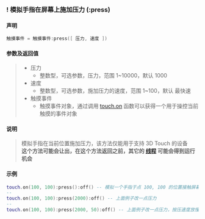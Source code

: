 ### \! 模拟手指在屏幕上施加压力 (**:press**)


#### 声明
```lua
触摸事件 = 触摸事件:press([ 压力, 速度 ])
```


#### 参数及返回值
> - 压力
>   - 整数型，可选参数，压力，范围 1~10000，默认 1000
> - 速度
>   - 整数型，可选参数，施加压力的速度，范围 1~100，默认 最快速
> - 触摸事件
>   - 触摸事件对象，通过调用 [touch.on](/Handbook/touch/touch.on.md) 函数可以获得一个用于操控当前触摸的事件对象


#### 说明
> 模拟手指在当前位置施加压力，该方法仅能用于支持 3D Touch 的设备  
> **这个方法可能会让出，在这个方法返回之前，其它的 [线程](/Handbook/thread/README.md) 可能会得到运行机会**  


#### 示例  
```lua
touch.on(100, 100):press():off() -- 模拟一个手指于点 100, 100 的位置接触屏幕，然后用力按下去，然后松手
--
touch.on(100, 100):press(2000):off() -- 上面例子改一点压力
--
touch.on(100, 100):press(2000, 50):off() -- 上面例子改一点压力，按压速度放慢
```

